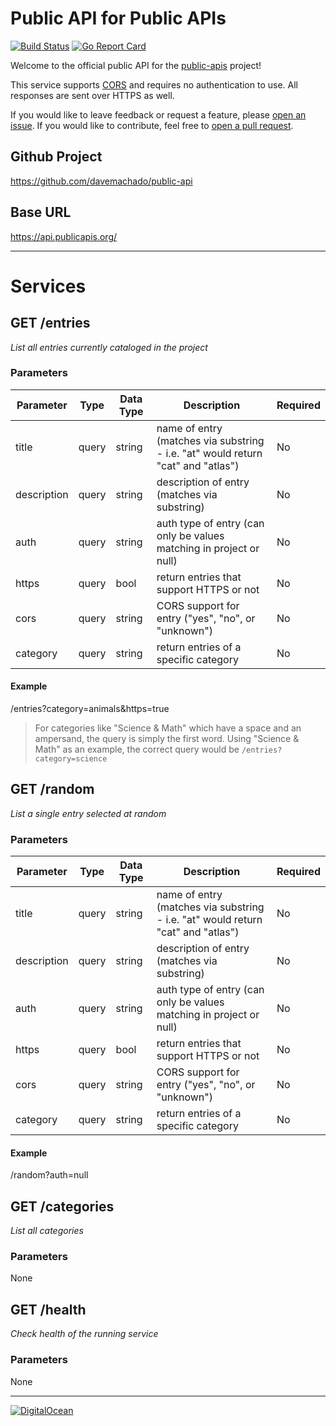 # Public API for Public APIs

[![Build Status](https://travis-ci.org/davemachado/public-api.svg?branch=master)](https://travis-ci.org/davemachado/public-api)
[![Go Report Card](https://goreportcard.com/badge/github.com/davemachado/public-api)](https://goreportcard.com/report/github.com/davemachado/public-api)

Welcome to the official public API for the [public-apis](https://github.com/toddmotto/public-apis) project!

This service supports [CORS](https://developer.mozilla.org/en-US/docs/Web/HTTP/CORS) and requires no authentication to use. All responses are sent over HTTPS as well.

If you would like to leave feedback or request a feature, please [open an issue](https://github.com/davemachado/public-api/issues). If you would like to contribute, feel free to [open a pull request](https://github.com/davemachado/public-api/pulls).

## Github Project
https://github.com/davemachado/public-api

## Base URL
https://api.publicapis.org/

---

# Services
## **GET** /entries

*List all entries currently cataloged in the project*

### Parameters
Parameter | Type | Data Type | Description | Required
| --- | --- | --- | --- | --- |
| title | query | string | name of entry (matches via substring - i.e. "at" would return "cat" and "atlas") | No |
| description | query | string | description of entry (matches via substring) | No |
| auth | query | string | auth type of entry (can only be values matching in project or null) | No |
| https | query | bool | return entries that support HTTPS or not | No |
| cors | query | string | CORS support for entry ("yes", "no", or "unknown") | No |
| category | query | string | return entries of a specific category | No |

#### Example
/entries?category=animals&https=true

> For categories like "Science & Math" which have a space and an ampersand, the query is simply the first word. Using "Science & Math" as an example, the correct query would be `/entries?category=science`

## **GET** /random

*List a single entry selected at random*

### Parameters
Parameter | Type | Data Type | Description | Required
| --- | --- | --- | --- | --- |
| title | query | string | name of entry (matches via substring - i.e. "at" would return "cat" and "atlas") | No |
| description | query | string | description of entry (matches via substring) | No |
| auth | query | string | auth type of entry (can only be values matching in project or null) | No |
| https | query | bool | return entries that support HTTPS or not | No |
| cors | query | string | CORS support for entry ("yes", "no", or "unknown") | No |
| category | query | string | return entries of a specific category | No |

#### Example
/random?auth=null

## **GET** /categories

*List all categories*

### Parameters
None

## **GET** /health

*Check health of the running service*

### Parameters
None

---
[![DigitalOcean](https://opensource.nyc3.cdn.digitaloceanspaces.com/attribution/assets/PoweredByDO/DO_Powered_by_Badge_blue.png)](https://www.digitalocean.com/)
